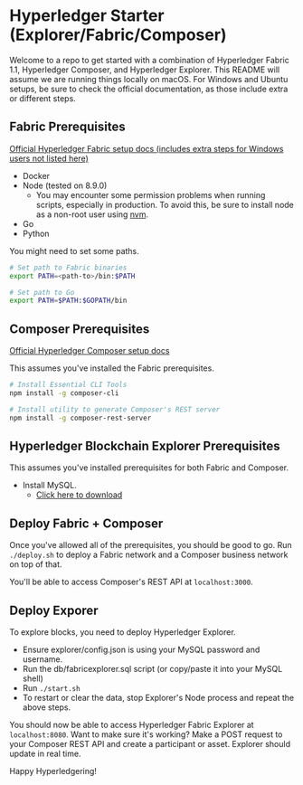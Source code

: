 # Hyperledger Starter (Explorer/Fabric/Composer)

Welcome to a repo to get started with a combination of Hyperledger Fabric 1.1, Hyperledger Composer, and Hyperledger Explorer. This README will assume we are running things locally on macOS. For Windows and Ubuntu setups, be sure to check the official documentation, as those include extra or different steps.

## Fabric Prerequisites

[Official Hyperledger Fabric setup docs (includes extra steps for Windows users not listed here)](http://hyperledger-fabric.readthedocs.io/en/release-1.1/prereqs.html)

* Docker
* Node (tested on 8.9.0)
  * You may encounter some permission problems when running scripts, especially in production. To avoid this, be sure to install node as a non-root user using [nvm](https://github.com/creationix/nvm).
* Go
* Python

You might need to set some paths.

```bash
# Set path to Fabric binaries
export PATH=<path-to>/bin:$PATH

# Set path to Go
export PATH=$PATH:$GOPATH/bin
```

## Composer Prerequisites

[Official Hyperledger Composer setup docs](http://hyperledger-fabric.readthedocs.io/en/release-1.1/prereqs.html)

This assumes you've installed the Fabric prerequisites.

```bash
# Install Essential CLI Tools
npm install -g composer-cli

# Install utility to generate Composer's REST server
npm install -g composer-rest-server
```

## Hyperledger Blockchain Explorer Prerequisites

This assumes you've installed prerequisites for both Fabric and Composer.

* Install MySQL.
  * [Click here to download](https://www.mysql.com/)

## Deploy Fabric + Composer

Once you've allowed all of the prerequisites, you should be good to go. Run `./deploy.sh` to deploy a Fabric network and a Composer business network on top of that.

You'll be able to access Composer's REST API at `localhost:3000`.

## Deploy Exporer

To explore blocks, you need to deploy Hyperledger Explorer.

* Ensure explorer/config.json is using your MySQL password and username.
* Run the db/fabricexplorer.sql script (or copy/paste it into your MySQL shell)
* Run `./start.sh`
* To restart or clear the data, stop Explorer's Node process and repeat the above steps.

You should now be able to access Hyperledger Fabric Explorer at `localhost:8080`. Want to make sure it's working? Make a POST request to your Composer REST API and create a participant or asset. Explorer should update in real time.

Happy Hyperledgering!
